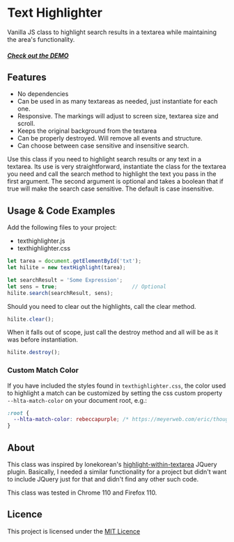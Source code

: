 # Text Highlighter

Vanilla JS class to highlight search results in a textarea while maintaining the area's functionality.

##### [Check out the DEMO](https://wstaeblein.github.io/texthighlighter/)


## Features

- No dependencies
- Can be used in as many textareas as needed, just instantiate for each one.
- Responsive. The markings will adjust to screen size, textarea size and scroll.
- Keeps the original background from the textarea
- Can be properly destroyed. Will remove all events and structure.
- Can choose between case sensitive and insensitive search.


Use this class if you need to highlight search results or any text in a textarea. Its use is very straightforward, instantiate the class for the textarea you need and call the search method to highlight the text you pass in the first argument. The second argument is optional and takes a boolean that if true will make the search case sensitive. The default is case insensitive.


## Usage & Code Examples

Add the following files to your project:
- texthighlighter.js
- texthighlighter.css


```javascript
let tarea = document.getElementById('txt');
let hilite = new textHighlight(tarea);

let searchResult = 'Some Expression';
let sens = true;                        // Optional
hilite.search(searchResult, sens);
```

Should you need to clear out the highlights, call the clear method.

```javascript
hilite.clear();
```

When it falls out of scope, just call the destroy method and all will be as it was before instantiation.

```javascript
hilite.destroy();
```

### Custom Match Color

If you have included the styles found in `texthighlighter.css`, the color used to highlight a match can be customized by setting the css custom property `--hlta-match-color` on your document root, e.g.:

```css
:root {
  --hlta-match-color: rebeccapurple; /* https://meyerweb.com/eric/thoughts/2014/06/19/rebeccapurple/ */
}
```


## About

This class was inspired by lonekorean's [highlight-within-textarea](https://github.com/lonekorean/highlight-within-textarea) JQuery plugin. Basically, I needed a similar functionality for a project but didn't want to include JQuery just for that and didn't find any other such code. 

This class was tested in Chrome 110 and Firefox 110.



## Licence

This project is licensed under the [MIT Licence](https://github.com/wstaeblein/texthighlighter/blob/main/LICENSE)